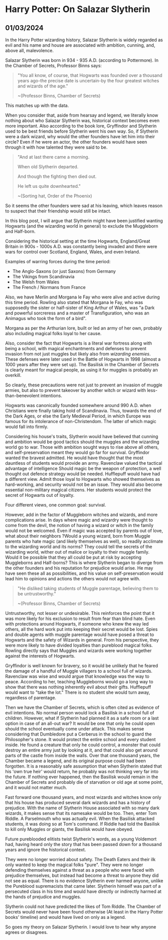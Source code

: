 # Harry Potter: On Salazar Slytherin
## 01/03/2024

In the Harry Potter wizarding history, Salazar Slytherin is widely regarded as evil and his name and house are associated with ambition, cunning, and, above all, malevolence. 

Salazar Slytherin was born in 934 - 935 A.D. (according to Pottermore). In the Chamber of Secrets, Professor Binns says:

> "You all know, of course, that Hogwarts was founded over a thousand years ago-the precise date is uncertain-by the four greatest witches and wizards of the age."
>
> ~(Professor Binns, Chamber of Secrets)


This matches up with the data. 

When you consider that, aside from hearsay and legend, we literally know nothing about who Salazar Slytherin was, historical context becomes even more important. Also according to the book lore, Gryffindor and Slytherin used to be best friends before Slytherin went his own way. So, if Slytherin were a dark wizard, why would the other founders have let him into their circle? Even if he were an actor, the other founders would have seen through it with how talented they were said to be.

>"And at last there came a morning.
>
>When old Slytherin departed.
>
>And though the fighting then died out.
>
>He left us quite downhearted."
>
> ~(Sorting hat, Order of the Phoenix)

So it seems the other founders were sad at his leaving, which leaves reason to suspect that their friendship would still be intact.

In this blog post, I will argue that Slytherin might have been justified wanting Hogwarts (and the wizarding world in general) to exclude the Muggleborn and Half-born.

Considering the historical setting at the time Hogwarts, England/Great Britain in 900s - 1000s A.D. was constantly being invaded and there were wars for control over Scotland, England, Wales, and even Ireland.

Examples of warring forces during the time period:

- The Anglo-Saxons (or just Saxons) from Germany
- The Vikings from Scandinavia
- The Welsh from Wales
- The French / Normans from France

Also, we have Merlin and Morgana le Fay who were alive and active during this time period. Rowling also stated that Morgana le Fay, who was supposedly the sister or half-sister of King Arthur of Wales, was "a Dark and powerful sorcreress and a master of Transfiguration, who was an Animagus who took the form of a bird".

Morgana as per the Arthurian lore, built or led an army of her own, probably also including magical folks loyal to her cause.

Also, consider the fact that Hogwarts is a literal war fortress along with being a school, with magical enchantments and defenses to prevent invasion from not just muggles but likely also from _wizarding enemies_. These defenses were later used in the Battle of Hogwarts in 1998 (almost a 1000 years after they were set up). The Basilisk in the Chamber of Secrets is clearly meant for magical people, as using it for muggles is probably an overkill. 

So clearly, these precautions were not just to prevent an invasion of muggle armies, but also to prevent takeover by another witch or wizard with less-than-benevolent intentions. 

Hogwarts was canonically founded somewhere around 990 A.D. when Christians were finally taking hold of Scandinavia. Thus, towards the end of the Dark Ages, or else the Early Medieval Period, in which Europe was famous for its intolerance of non-Christendom. The latter of which magic would fall into firmly.

Considering his house's traits, Slytherin would have believed that cunning and ambition would be good tactics should the muggles and the wizarding world go to war. Those with ambition sought ways to rise above all others, and self-preservation meant they would go far for survival. Gryffindor wanted the bravest admitted. He would have thought that the most dauntless of students would provide an army. Ravenclaw valued the tactical advantage of intelligence Should magic be the weapon of protection, a well thought out defence strategy would be needed. Hufflepuff would have had a different view. Admit those loyal to Hogwarts who showed themselves as hard-working, and security would not be an issue. They would also become essential non-military magical citizens. Her students would protect the secret of Hogwarts out of loyalty. 

Four different views, one common goal: survival.

However, add in the factor of Muggleborn witches and wizards, and more complications arise. In days where magic and wizardry were thought to come from the devil, the notion of having a wizard or witch in the family would not be welcomed. Even if magic was accepted by parents out of love, what about their neighbors ?Would a young wizard, born from Muggle parents who hate magic (and likely themselves as well), so readily acclimate to the wizarding world and its norms? They could tell the secrets of the wizarding world, wither out of malice or loyalty to their muggle family. Would it be possible that they all could be put at risk by accepting Muggleborns and Half-borns? This is where Slytherin began to diverge from the other founders and his reputation for prejudice would arise. He may have seen these all as possibilities, and his value on self-preservation would lead him to opinions and actions the others would not agree with.

>"He disliked taking students of Muggle parentage, believing them to be untrustworthy." 
>
> ~(Professor Binns, Chamber of Secrets)

Untrustworthy, not lesser or undesirable. This reinforces the point that it was more likely for his exclusion to result from fear than blind hate. Even with protections around Hogwarts, if someone who knew the way led others, all the hard work put into keeping their secret would be lost. Spies and double agents with muggle parentage would have posed a threat to Hogwarts and the safety of Wizards in general. From his perspective, they were more likely to have divided loyalties than pureblood magical folks. Rowling directly says that Muggles and wizards were working together against the interests of Hogwarts.

Gryffindor is well known for bravery, so it would be unlikely that he feared the damage of a handful of Muggle villagers to a school full of wizards. Ravenclaw was wise and would argue that knowledge was the way to peace. According to her, teaching Muggleborns would go a long way to show that there was nothing inherently evil about their gifts. Hufflepuff would want to "take the lot." There is no student she would turn away, regardless of parentage. 

Then we have the Chamber of Secrets, which is often cited as evidence of evil intentions. No normal person would lock a Basilisk in a school full of children. However, what if Slytherin had planned it as a safe room or a last option in case of an all-out war? It would be one that only he could open should the school eventually come under attack. This makes sense considering that Dumbledore put a Cerberus in the school to guard the Philosopher's stone. It would protect the entire school and every student inside. He found a creature that only he could control, a monster that could destroy an entire army just by looking at it, and that could also get around parts of the castle from inside the walls. Over that one thousand years, the Chamber became a legend, and its original purpose could had been forgotten. It is a reasonably safe assumption that when Slytherin stated that his 'own true heir' would return, he probably was not thinking very far into the future. If nothing ever happened, then the Basilisk would remain in the Chamber of Secrets and probably die of starvation or old age at some point, and it would not matter much. 

Fast forward one thousand years, and most wizards and witches know only that his house has produced several dark wizards and has a history of prejudice. With the name of Slytherin House associated with so many dark wizards, it makes sense that its namesake would be too. Then, enter Tom Riddle. A Parselmouth who was actually evil. When the Basilisk attacked students, it was doing so at Tom's command. If Riddle had told the Basilisk to kill only Muggles or giants, the Basilisk would have obeyed. 

Future pureblooded elitists twist Slytherin's words, as a young Voldemort had, having heard only the story that has been passed down for a thousand years and ignore the historical context. 

They were no longer worried about safety. The Death Eaters and their ilk only wanted to keep the magical folks "pure". They were no longer defending themselves against a threat as a people who were faced with prejudice themselves, but instead had become a threat to anyone they did not see as equal. There is no evidence Slytherin ever harmed anyone, unlike the Pureblood supremacists that came later. Slytherin himself was part of a persecuted class in his time and would have directly or indirectly harmed at the hands of prejudice and muggles.

Slytherin could not have predicted the likes of Tom Riddle. The Chamber of Secrets would never have been found otherwise (At least in the Harry Potter books' timeline) and would have lived on only as a legend. 

So goes my theory on Salazar Slytherin. I would love to hear why anyone agrees or disagrees.